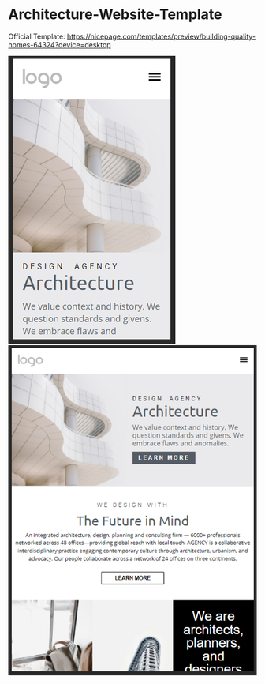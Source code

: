 # Architecture-Website-Template
 Official Template: https://nicepage.com/templates/preview/building-quality-homes-64324?device=desktop 


![preview](./images/preview01.png)
![preview](./images/preview02.png)
